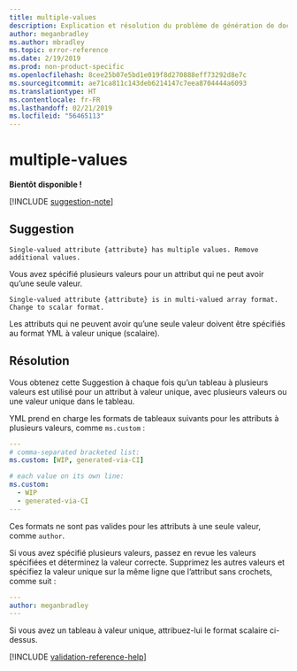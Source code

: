```yaml
---
title: multiple-values
description: Explication et résolution du problème de génération de documents multiple-values
author: meganbradley
ms.author: mbradley
ms.topic: error-reference
ms.date: 2/19/2019
ms.prod: non-product-specific
ms.openlocfilehash: 8cee25b07e5bd1e019f8d270888eff73292d8e7c
ms.sourcegitcommit: ae71ca811c143deb6214147c7eea8704444a6093
ms.translationtype: HT
ms.contentlocale: fr-FR
ms.lasthandoff: 02/21/2019
ms.locfileid: "56465113"
---
```

# <a name="multiple-values"></a>multiple-values

**Bientôt disponible !**

[!INCLUDE [suggestion-note](includes/suggestion-note.md)]

## <a name="suggestion"></a>Suggestion

`Single-valued attribute {attribute} has multiple values. Remove additional values.`

Vous avez spécifié plusieurs valeurs pour un attribut qui ne peut avoir qu’une seule valeur.

`Single-valued attribute {attribute} is in multi-valued array format. Change to scalar format.`

Les attributs qui ne peuvent avoir qu’une seule valeur doivent être spécifiés au format YML à valeur unique (scalaire).

## <a name="resolution"></a>Résolution

Vous obtenez cette Suggestion à chaque fois qu’un tableau à plusieurs valeurs est utilisé pour un attribut à valeur unique, avec plusieurs valeurs ou une valeur unique dans le tableau.

YML prend en charge les formats de tableaux suivants pour les attributs à plusieurs valeurs, comme `ms.custom` :

```yml
---
# comma-separated bracketed list:
ms.custom: [WIP, generated-via-CI]

# each value on its own line:
ms.custom:
  - WIP
  - generated-via-CI
---
```

Ces formats ne sont pas valides pour les attributs à une seule valeur, comme `author`.

Si vous avez spécifié plusieurs valeurs, passez en revue les valeurs spécifiées et déterminez la valeur correcte. Supprimez les autres valeurs et spécifiez la valeur unique sur la même ligne que l’attribut sans crochets, comme suit :

```yml
---
author: meganbradley
---
```

Si vous avez un tableau à valeur unique, attribuez-lui le format scalaire ci-dessus.

<!--make sure to add this file to your includes folder and verify the path-->
[!INCLUDE [validation-reference-help](includes/validation-reference-help.md)]
